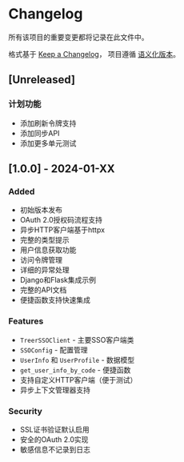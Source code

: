 # Changelog

所有该项目的重要变更都将记录在此文件中。

格式基于 [Keep a Changelog](https://keepachangelog.com/zh-CN/1.0.0/)，
项目遵循 [语义化版本](https://semver.org/lang/zh-CN/)。

## [Unreleased]

### 计划功能
- 添加刷新令牌支持
- 添加同步API
- 添加更多单元测试

## [1.0.0] - 2024-01-XX

### Added
- 初始版本发布
- OAuth 2.0授权码流程支持
- 异步HTTP客户端基于httpx
- 完整的类型提示
- 用户信息获取功能
- 访问令牌管理
- 详细的异常处理
- Django和Flask集成示例
- 完整的API文档
- 便捷函数支持快速集成

### Features
- `TreerSSOClient` - 主要SSO客户端类
- `SSOConfig` - 配置管理
- `UserInfo` 和 `UserProfile` - 数据模型
- `get_user_info_by_code` - 便捷函数
- 支持自定义HTTP客户端（便于测试）
- 异步上下文管理器支持

### Security
- SSL证书验证默认启用
- 安全的OAuth 2.0实现
- 敏感信息不记录到日志